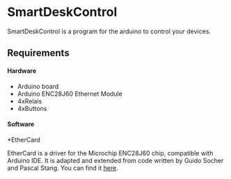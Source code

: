 # SmartDeskControl
SmartDeskControl is a program for the arduino to control your devices.

## Requirements

#### Hardware
* Arduino board
* Arduino ENC28J60 Ethernet Module
* 4xRelais
* 4xButtons

#### Software
*EtherCard

EtherCard is a driver for the Microchip ENC28J60 chip, compatible with Arduino IDE. It is adapted and extended from code written by Guido Socher and Pascal Stang. You can find it [here](https://github.com/njh/ethercard).
